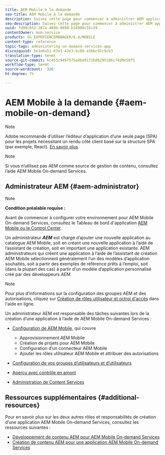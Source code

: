 ```yaml
---
title: AEM Mobile à la demande
seo-title: AEM Mobile à la demande
description: Suivez cette page pour commencer à administrer AEM application de services mobiles à la demande. Il donne un aperçu des rôles et responsabilités d'un administrateur AEM des services à la demande.
seo-description: Suivez cette page pour commencer à administrer AEM application de services mobiles à la demande. Il donne un aperçu des rôles et responsabilités d'un administrateur AEM des services à la demande.
uuid: fd99c032-287a-489b-9690-b18980c55c29
contentOwner: msm-service
products: SG_EXPERIENCEMANAGER/6.4/MOBILE
content-type: reference
topic-tags: administering-on-demand-services-app
discoiquuid: 5e1e6a51-67e1-42e3-bcb0-e16bc92c9cb3
translation-type: tm+mt
source-git-commit: 6c453c9497575a4be0172b86295186c74d0e50f5
workflow-type: tm+mt
source-wordcount: '326'
ht-degree: 7%

---
```



# AEM Mobile à la demande {#aem-mobile-on-demand}

>[!NOTE]
>
>Adobe recommande d’utiliser l’éditeur d’application d’une seule page (SPA) pour les projets nécessitant un rendu côté client basé sur la structure SPA (par exemple, React). [En savoir plus](/help/sites-developing/spa-overview.md).

>[!NOTE]
>
>Si vous n’utilisez pas AEM comme source de gestion de contenu, consultez l’aide [](https://helpx.adobe.com/digital-publishing-solution/topics.html)AEM Mobile On-demand Services.

## Administrateur AEM {#aem-administrator}

>[!NOTE]
>
>**Condition préalable requise :**
>
>Avant de commencer à configurer votre environnement pour AEM Mobile On-demand Services, consultez le Tableau de bord d&#39;application [AEM Mobile ou le Control Center](/help/mobile/mobile-apps-ondemand-application-dashboard.md).

Un administrateur ***AEM*** est chargé d’ajouter une nouvelle application au catalogue AEM Mobile, soit en créant une nouvelle application à l’aide de l’assistant de création, soit en important une application existante. AEM administrateurs qui créent une application à l’aide de l’assistant *de* création AEM Mobile sélectionnent généralement l’un des modèles d’application souhaités, soit à partir des exemples de référence prêts à l’emploi, soit (dans la plupart des cas) à partir d’un modèle d’application personnalisé créé par des développeurs *AEM.*

>[!NOTE]
>
>Pour plus d&#39;informations sur la configuration des groupes AEM et des autorisations, cliquez sur [Création de rôles utilisateur et octroi d&#39;accès](https://helpx.adobe.com/digital-publishing-solution/help/account-admin-dps.html) dans l&#39;aide en ligne.

Un administrateur AEM est responsable des tâches suivantes lors de la création d’une application à l’aide de AEM Mobile On-demand Services :

* [Configuration de AEM Mobile](/help/mobile/aem-mobile-setup.md), qui couvre

   * Approvisionnement AEM Mobile
   * Création de projets pour AEM Mobile
   * Configuration d’un connecteur AEM Mobile
   * Ajouter les rôles utilisateur AEM Mobile et attribuer des autorisations

* [Configuration de vos groupes d’utilisateurs et d’utilisateurs](/help/mobile/aem-mobile-configure-users.md)
* [Aperçu avec contrôle en amont](/help/mobile/aem-mobile-manage-ondemand-services.md)
* [Administration de Content Services](/help/mobile/developing-content-services.md)

## Ressources supplémentaires {#additional-resources}

Pour en savoir plus sur les deux autres rôles et responsabilités de création d’une application AEM Mobile On-demand Services, consultez les ressources suivantes :

* [Développement de contenu AEM pour AEM Mobile On-demand Services](/help/mobile/aem-mobile-on-demand.md)
* [Création de contenu AEM pour une application AEM Mobile On-demand Services](/help/mobile/mobile-apps-ondemand.md)
